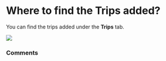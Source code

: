 # Where to find the Trips added?

<p class="no-margin">You can find the trips added under the <b>Trips</b> tab.</p>
<p class="no-margin"></p>
<div class="intercom-container"><img src="/assets/img/teams-pro/image_126.png"></div>

### Comments
<Comments />
